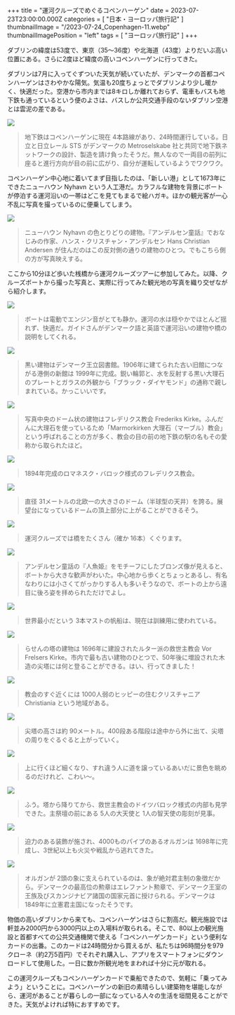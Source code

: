 +++
title = "運河クルーズでめぐるコペンハーゲン"
date = 2023-07-23T23:00:00.000Z
categories = [ "日本・ヨーロッパ旅行記" ]
thumbnailImage = "/2023-07-24_Copenhagen-11.webp"
thumbnailImagePosition = "left"
tags = [ "ヨーロッパ旅行記" ]
+++

ダブリンの緯度は53度で、東京（35～36度）や北海道（43度）よりだいぶ高い位置にある。さらに2度ほど緯度の高いコペンハーゲンに行ってきた。

<!--more-->

ダブリンは7月に入ってぐずついた天気が続いていたが、デンマークの首都コペンハーゲンはさわやかな陽気。気温も20度ちょっとでダブリンより少し暖かく、快適だった。空港から市内までは8キロしか離れておらず、電車もバスも地下鉄も通っているという便のよさは、バスしか公共交通手段のないダブリン空港とは雲泥の差である。

![](/2023-07-24_Copenhagen-9.webp)

> 地下鉄はコペンハーゲンに現在 4本路線があり、24時間運行している。日立と日立レール STS がデンマークの Metroselskabe 社と共同で地下鉄ネットワークの設計、製造を請け負ったそうだ。無人なので一両目の前列に座ると進行方向が目の前に広がり、自分が運転しているようでワクワク。

コペンハーゲン中心地に着いてまず目指したのは、「新しい港」として1673年にできたニューハウン Nyhavn という人工港だ。カラフルな建物を背景にボートが停泊する運河沿いの一帯はどこを見てもまるで絵ハガキ。ほかの観光客が一心不乱に写真を撮っているのに便乗してしまう。

![](/2023-07-24_Copenhagen-11.webp)

> ニューハウン Nyhavn の色とりどりの建物。『アンデルセン童話』でおなじみの作家、ハンス・クリスチャン・アンデルセン Hans Christian Andersen が住んだのはこの反対側の通りの建物のひとつ。でもこちら側の方が写真映えする。

ここから10分ほど歩いた桟橋から運河クルーズツアーに参加してみた。以降、クルーズボートから撮った写真と、実際に行ってみた観光地の写真を織り交ぜながら紹介します。

![](/2023-07-24_Copenhagen-13.webp)

> ボートは電動でエンジン音がとても静か。運河の水は穏やかでほとんど揺れず、快適だ。ガイドさんがデンマーク語と英語で運河沿いの建物や橋の説明をしてくれる。

![](/2023-07-24_Copenhagen-16.webp)

> 黒い建物はデンマーク王立図書館。1906年に建てられた古い旧館につながる港側の新館は 1999年に完成。鋭い輪郭と、水を反射する黒い大理石のプレートとガラスの外観から「ブラック・ダイヤモンド」の通称で親しまれている。かっこいいです。

![](/2023-07-24_Copenhagen-7.webp)

> 写真中央のドーム状の建物はフレデリクス教会 Frederiks Kirke。ふんだんに大理石を使っているため「Marmorkirken 大理石（マーブル）教会」という呼ばれることの方が多く、教会の目の前の地下鉄の駅の名もその愛称から取られたほど。

![](/2023-07-24_Copenhagen-14.webp)

> 1894年完成のロマネスク・バロック様式のフレデリクス教会。

![](/2023-07-24_Copenhagen-10.webp)

> 直径 31メートルの北欧一の大きさのドーム（半球型の天井）を誇る。展望台になっているドームの頂上部分に上がることができるそう。

![](/2023-07-24_Copenhagen-15.webp)

> 運河クルーズでは橋をたくさん（確か 16本）くぐります。

![](/2023-07-24_Copenhagen-8.webp)

> アンデルセン童話の『人魚姫』をモチーフにしたブロンズ像が見えると、ボートから大きな歓声がわいた。中心地から歩くとちょっとあるし、有名なわりには小さくてがっかりする人も多いそうなので、ボートの上から遠目に後ろ姿を拝められただけでよし。

![](/2023-07-24_Copenhagen-1.webp)

> 世界最小だという 3本マストの帆船は、現在は訓練用に使われている。

![](/2023-07-24_Copenhagen-12.webp)

> らせんの塔の建物は 1696年に建設されたルター派の救世主教会 Vor Frelsers Kirke。市内で最も古い建物のひとつで、50年後に増設された木造の尖塔には何と登ることができる。はい、行ってきました！

![](/2023-07-24_Copenhagen-5.webp)

> 教会のすぐ近くには 1000人弱のヒッピーの住むクリスチャニア Christiania という地域がある。

![](/2023-07-24_Copenhagen-4.webp)

> 尖塔の高さは約 90メートル。400段ある階段は途中から外に出て、尖塔の周りをぐるぐると上がっていく。

![](/2023-07-24_Copenhagen-3.webp)

> 上に行くほど細くなり、すれ違う人に道を譲っているあいだに景色を眺めるのだけれど、こわい～。

![](/2023-07-24_Copenhagen-17.webp)

> ふう。塔から降りてから、救世主教会のドイツバロック様式の内部も見学できた。主祭壇の前にある 5人の大天使と 1人の智天使の彫刻が見事。

![](/2023-07-24_Copenhagen-2.webp)

> 迫力のある装飾が施され、4000ものパイプのあるオルガンは 1698年に完成し、3世紀以上も火災や戦乱から逃れてきた。

![](/2023-07-24_Copenhagen-6.webp)

> オルガンが 2頭の象に支えられているのは、象が絶対君主制の象徴だから。デンマークの最高位の勲章はエレファント勲章で、デンマーク王室の王族及びスカンジナビア諸国の国家元首に授けられる。デンマークは 1849年に立憲君主国になったそうです。

物価の高いダブリンから来ても、コペンハーゲンはさらに割高だ。観光施設では軒並み2000円から3000円以上の入場料が取られる。そこで、80以上の観光施設と首都すべての公共交通機関で使える「コペンハーゲンカード」という便利なカードの出番。このカードは24時間分から買えるが、私たちは96時間分を979クローネ（約2万5百円）でそれぞれ購入し、アプリをスマートフォンにダウンロードして使用した。一日に数か所観光地をまわれば十分に元が取れる。

この運河クルーズもコペンハーゲンカードで乗船できたので、気軽に「乗ってみよう」ということに。コペンハーゲンの新旧の素晴らしい建築物を堪能しながら、運河があることが暮らしの一部になっている人々の生活を垣間見ることができた。天気がよければ特におすすめです。
